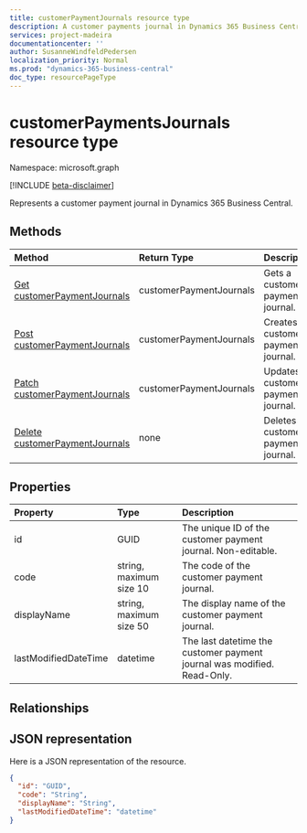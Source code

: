```yaml
---
title: customerPaymentJournals resource type 
description: A customer payments journal in Dynamics 365 Business Central.
services: project-madeira
documentationcenter: ''
author: SusanneWindfeldPedersen
localization_priority: Normal
ms.prod: "dynamics-365-business-central"
doc_type: resourcePageType
---
```

<!-- To be redirected --> 
# customerPaymentsJournals resource type

Namespace: microsoft.graph

[!INCLUDE [beta-disclaimer](../../includes/beta-disclaimer.md)]

Represents a customer payment journal in Dynamics 365 Business Central.

## Methods

| Method               | Return Type             |Description                      |
|:---------------------|:------------------------|:--------------------------------|
|[Get customerPaymentJournals](../api/dynamics-customerpaymentsjournal-get.md)      |customerPaymentJournals|Gets a customer payment journal.   |
|[Post customerPaymentJournals](../api/dynamics-create-customerpaymentsjournal.md)  |customerPaymentJournals|Creates a customer payment journal.|
|[Patch customerPaymentJournals](../api/dynamics-customerpaymentsjournal-update.md) |customerPaymentJournals|Updates a customer payment journal.|
|[Delete customerPaymentJournals](../api/dynamics-customerpaymentsjournal-delete.md)|none                     |Deletes a customer payment journal.|

## Properties
| Property	         | Type	                 |Description                                                             |
|:-------------------|:----------------------|:-----------------------------------------------------------------------|
|id                  |GUID                   |The unique ID of the customer payment journal. Non-editable.           |
|code                |string, maximum size 10| The code of the customer payment journal.                             |
|displayName         |string, maximum size 50| The display name of the customer payment journal.                     |
|lastModifiedDateTime|datetime               |The last datetime the customer payment journal was modified. Read-Only.|

## Relationships

## JSON representation

Here is a JSON representation of the resource.


```json
{
  "id": "GUID",
  "code": "String",
  "displayName": "String",
  "lastModifiedDateTime": "datetime"
}
```

